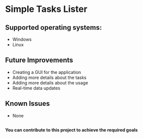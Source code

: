 # Simple Tasks Lister
## Supported operating systems:
- Windows
- Linux
## Future Improvements
- Creating a GUI for the application
- Adding more details about the tasks
- Adding more details about the usage
- Real-time data updates
## Known Issues
- None
##
#### You can contribute to this project to achieve the required goals
